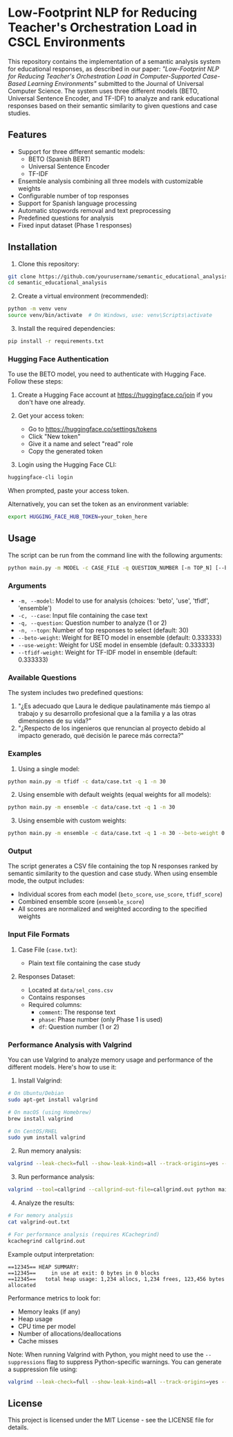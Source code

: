# Low-Footprint NLP for Reducing Teacher's Orchestration Load in CSCL Environments

This repository contains the implementation of a semantic analysis system for educational responses, as described in our paper: *"Low-Footprint NLP for Reducing Teacher's Orchestration Load in Computer-Supported Case-Based Learning Environments"* submitted to the Journal of Universal Computer Science. The system uses three different models (BETO, Universal Sentence Encoder, and TF-IDF) to analyze and rank educational responses based on their semantic similarity to given questions and case studies.

## Features

- Support for three different semantic models:
  - BETO (Spanish BERT)
  - Universal Sentence Encoder
  - TF-IDF
- Ensemble analysis combining all three models with customizable weights
- Configurable number of top responses
- Support for Spanish language processing
- Automatic stopwords removal and text preprocessing
- Predefined questions for analysis
- Fixed input dataset (Phase 1 responses)

## Installation

1. Clone this repository:
```bash
git clone https://github.com/yourusername/semantic_educational_analysis.git
cd semantic_educational_analysis
```

2. Create a virtual environment (recommended):
```bash
python -m venv venv
source venv/bin/activate  # On Windows, use: venv\Scripts\activate
```

3. Install the required dependencies:
```bash
pip install -r requirements.txt
```

### Hugging Face Authentication

To use the BETO model, you need to authenticate with Hugging Face. Follow these steps:

1. Create a Hugging Face account at https://huggingface.co/join if you don't have one already.

2. Get your access token:
   - Go to https://huggingface.co/settings/tokens
   - Click "New token"
   - Give it a name and select "read" role
   - Copy the generated token

3. Login using the Hugging Face CLI:
```bash
huggingface-cli login
```
When prompted, paste your access token.

Alternatively, you can set the token as an environment variable:
```bash
export HUGGING_FACE_HUB_TOKEN=your_token_here
```

## Usage

The script can be run from the command line with the following arguments:

```bash
python main.py -m MODEL -c CASE_FILE -q QUESTION_NUMBER [-n TOP_N] [--beto-weight WEIGHT] [--use-weight WEIGHT] [--tfidf-weight WEIGHT]
```

### Arguments

- `-m, --model`: Model to use for analysis (choices: 'beto', 'use', 'tfidf', 'ensemble')
- `-c, --case`: Input file containing the case text
- `-q, --question`: Question number to analyze (1 or 2)
- `-n, --topn`: Number of top responses to select (default: 30)
- `--beto-weight`: Weight for BETO model in ensemble (default: 0.333333)
- `--use-weight`: Weight for USE model in ensemble (default: 0.333333)
- `--tfidf-weight`: Weight for TF-IDF model in ensemble (default: 0.333333)

### Available Questions

The system includes two predefined questions:

1. "¿Es adecuado que Laura le dedique paulatinamente más tiempo al trabajo y su desarrollo profesional que a la familia y a las otras dimensiones de su vida?"
2. "¿Respecto de los ingenieros que renuncian al proyecto debido al impacto generado, qué decisión le parece más correcta?"

### Examples

1. Using a single model:
```bash
python main.py -m tfidf -c data/case.txt -q 1 -n 30
```

2. Using ensemble with default weights (equal weights for all models):
```bash
python main.py -m ensemble -c data/case.txt -q 1 -n 30
```

3. Using ensemble with custom weights:
```bash
python main.py -m ensemble -c data/case.txt -q 1 -n 30 --beto-weight 0.2 --use-weight 0.5 --tfidf-weight 0.3
```

### Output

The script generates a CSV file containing the top N responses ranked by semantic similarity to the question and case study. When using ensemble mode, the output includes:

- Individual scores from each model (`beto_score`, `use_score`, `tfidf_score`)
- Combined ensemble score (`ensemble_score`)
- All scores are normalized and weighted according to the specified weights

### Input File Formats

1. Case File (`case.txt`):
   - Plain text file containing the case study
   
2. Responses Dataset:
   - Located at `data/sel_cons.csv`
   - Contains responses 
   - Required columns:
     - `comment`: The response text
     - `phase`: Phase number (only Phase 1 is used)
     - `df`: Question number (1 or 2) 


### Performance Analysis with Valgrind

You can use Valgrind to analyze memory usage and performance of the different models. Here's how to use it:

1. Install Valgrind:
```bash
# On Ubuntu/Debian
sudo apt-get install valgrind

# On macOS (using Homebrew)
brew install valgrind

# On CentOS/RHEL
sudo yum install valgrind
```

2. Run memory analysis:
```bash
valgrind --leak-check=full --show-leak-kinds=all --track-origins=yes --verbose --log-file=valgrind-out.txt python main.py -m MODEL -c data/case.txt -q 1
```

3. Run performance analysis:
```bash
valgrind --tool=callgrind --callgrind-out-file=callgrind.out python main.py -m MODEL -c data/case.txt -q 1
```

4. Analyze the results:
```bash
# For memory analysis
cat valgrind-out.txt

# For performance analysis (requires KCachegrind)
kcachegrind callgrind.out
```

Example output interpretation:
```
==12345== HEAP SUMMARY:
==12345==     in use at exit: 0 bytes in 0 blocks
==12345==   total heap usage: 1,234 allocs, 1,234 frees, 123,456 bytes allocated
```

Performance metrics to look for:
- Memory leaks (if any)
- Heap usage
- CPU time per model
- Number of allocations/deallocations
- Cache misses

Note: When running Valgrind with Python, you might need to use the `--suppressions` flag to suppress Python-specific warnings. You can generate a suppression file using:
```bash
valgrind --leak-check=full --show-leak-kinds=all --track-origins=yes --gen-suppressions=all python main.py -m MODEL -c data/case.txt -q 1 > python.supp
```

## License

This project is licensed under the MIT License - see the LICENSE file for details.
